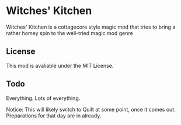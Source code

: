 # Witches' Kitchen

Witches' Kitchen is a cottagecore style magic mod that tries to bring a rather homey spin to the well-tried magic mod
genre

## License

This mod is avaliable under the MIT License.

## Todo

Everything. Lots of everything.

Notice: This will likely switch to Quilt at some point, once it comes out. Preparations for that day are in already.